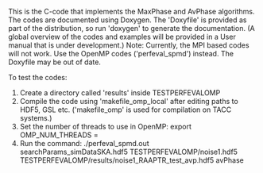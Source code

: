 This is the C-code that implements the MaxPhase and AvPhase algorithms. The codes are documented using Doxygen. The 'Doxyfile' is provided as part of the distribution, so run 'doxygen' to generate the documentation. 
(A global overview of the codes and examples will be provided in a User manual that is under development.)
Note: Currently, the MPI based codes will not work. Use the OpenMP codes ('perfeval_spmd') instead. The Doxyfile may be out of date.

To test the codes:
1. Create a directory called 'results' inside TESTPERFEVALOMP
2. Compile the code using 'makefile_omp_local' after editing paths to HDF5, GSL etc. ('makefile_omp' is used for compilation on TACC systems.)
3. Set the number of threads to use in OpenMP: export OMP_NUM_THREADS = <n>
4. Run the command: ./perfeval_spmd.out searchParams_simDataSKA.hdf5 TESTPERFEVALOMP/noise1.hdf5 TESTPERFEVALOMP/results/noise1_RAAPTR_test_avp.hdf5 avPhase

